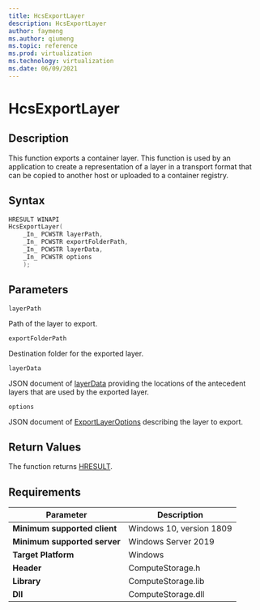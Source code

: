 ```yaml
---
title: HcsExportLayer
description: HcsExportLayer
author: faymeng
ms.author: qiumeng
ms.topic: reference
ms.prod: virtualization
ms.technology: virtualization
ms.date: 06/09/2021
---
```

# HcsExportLayer

## Description

This function exports a container layer. This function is used by an application to create a representation of a layer in a transport format that can be copied to another host or uploaded to a container registry.

## Syntax

```cpp
HRESULT WINAPI
HcsExportLayer(
    _In_ PCWSTR layerPath,
    _In_ PCWSTR exportFolderPath,
    _In_ PCWSTR layerData,
    _In_ PCWSTR options
    );
```

## Parameters

`layerPath`

Path of the layer to export.

`exportFolderPath`

Destination folder for the exported layer.

`layerData`

JSON document of [layerData](./../SchemaReference.md#LayerData) providing the locations of the antecedent layers that are used by the exported layer.

`options`

JSON document of [ExportLayerOptions](./../SchemaReference.md#ExportLayerOptions) describing the layer to export.


## Return Values

The function returns [HRESULT](./HCSHResult.md).

## Requirements

|Parameter|Description|
|---|---|
| **Minimum supported client** | Windows 10, version 1809 |
| **Minimum supported server** | Windows Server 2019 |
| **Target Platform** | Windows |
| **Header** | ComputeStorage.h |
| **Library** | ComputeStorage.lib |
| **Dll** | ComputeStorage.dll |
